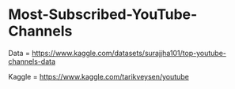 # Most-Subscribed-YouTube-Channels

Data = https://www.kaggle.com/datasets/surajjha101/top-youtube-channels-data

Kaggle = https://www.kaggle.com/tarikveysen/youtube

